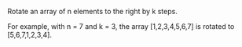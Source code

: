 Rotate an array of n elements to the right by k steps.

For example, with n = 7 and k = 3,
the array [1,2,3,4,5,6,7] is rotated to [5,6,7,1,2,3,4].
